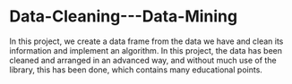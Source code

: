 # Data-Cleaning---Data-Mining
In this project, we create a data frame from the data we have and clean its information and implement an algorithm.  In this project, the data has been cleaned and arranged in an advanced way, and without much use of the library, this has been done, which contains many educational points.
